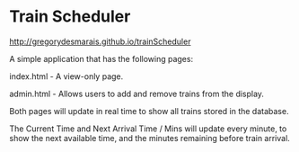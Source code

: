 # Train Scheduler  

http://gregorydesmarais.github.io/trainScheduler


A simple application that has the following pages:

index.html - A view-only page.

admin.html - Allows users to add and remove trains from the display.

Both pages will update in real time to show all trains stored in the database.  

The Current Time and Next Arrival Time / Mins will update every minute, to show the next available time, and the minutes remaining before train arrival.
